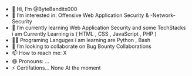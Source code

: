 - 👋 Hi, I’m @ByteBanditx000
- 👀 I’m interested in: Offensive Web Application Security &
-Network-Security 
- 🌱 I’m currently learning Web Application Security and some TechStacks i am Currently Learning is ( HTML , CSS , JavaScript , PHP )
-  🐱‍💻 Programing Languges i am learning are Python , Bash
- 💞️ I’m looking to collaborate on Bug Bounty Collaborations
- 📫 How to reach me: X 
- 😄 Pronouns: ...
- ⚡ Certifations... None At the moment 

<!---
ByteBanditx000/ByteBanditx000 is a ✨ special ✨ repository because its `README.md`
--->
